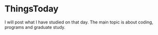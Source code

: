 # ThingsToday
I will post what I have studied on that day. The main topic is about coding, programs and graduate study.
